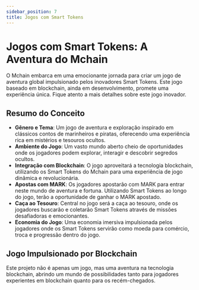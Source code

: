 ```yaml
---
sidebar_position: 7
title: Jogos com Smart Tokens
---
```


# Jogos com Smart Tokens: A Aventura do Mchain

O Mchain embarca em uma emocionante jornada para criar um jogo de aventura global impulsionado pelos inovadores Smart Tokens. Este jogo baseado em blockchain, ainda em desenvolvimento, promete uma experiência única. Fique atento a mais detalhes sobre este jogo inovador.

## Resumo do Conceito

- **Gênero e Tema**: Um jogo de aventura e exploração inspirado em clássicos contos de marinheiros e piratas, oferecendo uma experiência rica em mistérios e tesouros ocultos.
- **Ambiente do Jogo**: Um vasto mundo aberto cheio de oportunidades onde os jogadores podem explorar, interagir e descobrir segredos ocultos.
- **Integração com Blockchain**: O jogo aproveitará a tecnologia blockchain, utilizando os Smart Tokens do Mchain para uma experiência de jogo dinâmica e revolucionária.
- **Apostas com MARK**: Os jogadores apostarão com MARK para entrar neste mundo de aventura e fortuna. Utilizando Smart Tokens ao longo do jogo, terão a oportunidade de ganhar o MARK apostado.
- **Caça ao Tesouro**: Central no jogo será a caça ao tesouro, onde os jogadores buscarão e coletarão Smart Tokens através de missões desafiadoras e emocionantes.
- **Economia do Jogo**: Uma economia imersiva impulsionada pelos jogadores onde os Smart Tokens servirão como moeda para comércio, troca e progressão dentro do jogo.

## Jogo Impulsionado por Blockchain

Este projeto não é apenas um jogo, mas uma aventura na tecnologia blockchain, abrindo um mundo de possibilidades tanto para jogadores experientes em blockchain quanto para os recém-chegados.
